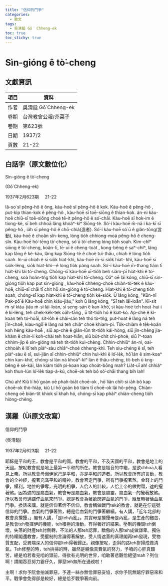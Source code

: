 ```yaml
---
title: "信仰的鬥爭"
categories:
  - 散文
tags:
  - 吳清鎰 Gô͘ Chheng-ek
toc: true
toc_sticky: true
---
```


# Sìn-gióng ê tò͘-cheng

## 文獻資訊

| 項目 | 資料 |
|---|---|
| 作者 | 吳清鎰 Gô͘ Chheng-ek |
| 卷期 | 台灣教會公報/芥菜子 |
| 卷期 | 第623號 |
| 日期 | 1937/2 |
| 頁數 | 21-22 |

## 白話字（原文數位化）

Sìn-gióng ê tò͘-cheng

(Gô͘ Chheng-ek)

1937年2月623期     21-22

Iâ-so͘ sī pêng-hô ê ông, kàu-hoē sī pêng-hô ê kok. Kàu-hoē ê pêng-hô , put-ki̍p thian-kok ê pêng-hô , kàu-hoē sī toē-siōng ê thian-kok. án-ni kàu-hoē chiū-sī toē-siōng choè tē-it pêng-hô ê só͘-chāi. Kàu-hoē sī hok-im ê tiong-kè, sī beh chhoā lâng khoàⁿ-kìⁿ Siōng-tè. Só͘-í kàu-hoē m̄-nā i ka-kī sī pêng-hô , ia̍h sī pêng-hô ê chō-chiá(造者). Só͘-í kàu-hoē só͘ ū ê giân-tōng(言動), kàu-hoē ê choân sîn-keng, lóng tio̍h chhiong-moá pêng-hô ê cheng-sîn. Kàu-hoē hó͘-tēng tò͘-cheng, só͘ ū tò͘-cheng lóng tio̍h soah. Kim-chîⁿ siōng ê tò͘-cheng, koân-lī, tē-uī ê cheng-toa̍t , kong-bêng ê saⁿ-chiⁿ, lâng kap lâng ê kè-kàu, lâng kap Siōng-tè ê choè tuì-thâu, chiah ê lóng tio̍h soah. In-uī chiah ê sī sio̍k hiat-khì, kàu-hoē m̄-sī sio̍k hiat- khì, kàu-hoē sī sio̍k-lêng, sio̍k hiat-khì--ê lóng tio̍k pàng soah. Só͘-í kàu-hoē m̄-thang tiàm tī hiat-khì lâi tò͘-cheng. Chóng-sī kàu-hoē uī-tio̍h beh siám-pī hiat-khì ê tò͘-cheng, soà hoán-tńg tio̍h kap hiat-khì tò͘-cheng. Oāⁿ oē lâi kóng, chiū-sī sìn-gióng tio̍h kap put sìn-gióng , kàu-hoē chheng-choè chiàn-tò͘-tek ê kàu-hoē, chiū-sī chāi tī chit hō sìn-gióng ê tò͘-cheng. Hiat-khì ê tò͘-cheng tio̍h soah, chóng-sī kap hiat-khì ê tò͘-cheng tio̍h kè-sio̍k. Ū lâng kóng, "Kūn-nî Pak-pō͘ ê Kàu-hoē chin kiáu-jiáu," koh ū lâng kóng, "Sī teh lāi-loān". Kî-si̍t m̄-sī kiáu-jiáu m̄-sī lāi-loān, sī seng-sán ê kan-khó͘, sī kàu-hoē teh hoat-hui i ê ki-lêng, teh chek-ke̍k-tek oa̍h-tāng , ū tit-tio̍h hó ê kiat-kó. Ap-chè ê ki-koan teh tó-hoāi, sit-lo̍h ê châi-sán teh thó tò-tńg, put-hoat ê lâng ná teh jīn-choē, kiau-ngō͘ ê lâng ná teh chiâⁿ choè khiam-pi. To̍k-chiàm ê te̍k-koân koh hêng kàu-hoē , siū ap-chè ê giân-lūn tit-tio̍h kái-hòng, siū jîn-chêng jia-khàm ê chin-lí koh-chài teh hoat-hiān, siū bu̍t-chit chi-phoè, siū īⁿ-toan chhim-ji̍p ê sìn-gióng ná teh tit-tio̍h kui-chèng. Chhin-chhiūⁿ án-ni, oai-chhoa̍h ê lō͘ teh piàⁿ-sàu chiâⁿ-choè chheng-khì. Teh siu-chéng ê sî, teh piàⁿ-sàu ê sî, sui-jiân sī chhin-chhiūⁿ chin huì-khì ê ló͘-le̍k, hō͘ lán ê sim-koaⁿ chin kan-khó͘, chóng-sī lán nā khoàⁿ-kìⁿ lán ê thâu-chêng, tit-beh ū kng-bêng ê sè-kài, lán kiám tio̍h pi-koan kap choa̍t-bōng mah? Lia̍t-uī ah! chhiáⁿ koh thun-lún ló͘-le̍k tiap-á-kú, choē-ok teh bô só͘-chāi thang bih lah!

Chú ah! Kiû lí hō͘ goán oē phah-bia̍t choē-ok , hō͘ liân chi̍t-si ia̍h bô kap choē-ok thò-hia̍p, kiû Lí hō͘ goán bô tiàm tī choē-ok lâi hô-pêng. Chiàn-cheng oē bián-tit khiok sī khah hó, chóng-sī kap pháiⁿ chiàn-cheng tio̍h hiòng-chêng.

## 漢羅（Ùi原文改寫）

信仰的鬥爭

(吳清鎰)

1937年2月623期     21-22

耶穌是平和的王，教會是平和的國。教會的平和，不及天國的平和，教會是地上的天國。按呢教會就是地上最第一平和的所在。教會是福音的中繼，是欲chhoā人看見上帝。所以教會毋但伊家己是平和，亦是平和的造者。所以教會所有的言動，教會的全神經，攏著充滿平和的精神。教會否定鬥爭，所有鬥爭攏著煞。金錢上的鬥爭，權利，地位的爭奪，光明的相爭，人佮人的計較，人佮上帝的做對頭，遮的攏著煞。因為遮的是屬血氣，教會毋是屬血氣，教會是屬靈，屬血氣--的攏著放煞。所以教會毋通踮佇血氣來鬥爭。總是教會為著欲閃避血氣的鬥爭，紲反轉著佮血氣鬥爭。換話來講，就是信仰著佮不信仰，教會稱做戰鬥tek的教會，就是在佇這號信仰的鬥爭。血氣的鬥爭著煞，總是佮血氣的鬥爭著繼續。有人講，「近年北部的教會真攪擾，」閣有人講，「是teh內亂」。其實毋是攪擾毋是內亂，是生產的艱苦，是教會teh發揮伊的機能，teh積極的活動，有得著好的結果。壓制的機關teh倒壞，失落的財產teh討倒轉，不法的人那teh認罪，驕傲的人那teh成做謙卑。獨佔的特權閣還教會，受壓制的言論得著解放，受人情遮蓋的真理閣再teh發現，受物質支配，受異端深入的信仰那teh得著歸正。親像按呢，歪斜的路teh拚掃成做清氣。Teh修整的時，teh拚掃的時，雖然是親像真費氣的努力，予咱的心肝真艱苦，總是咱若看見咱的頭前，得欲有光明的世界，咱敢著悲觀佮絕望mah？列位啊！請閣吞忍努力霎仔久，罪惡teh無所在通覕啦！

主啊！求你予阮會拍滅罪惡，予連一絲亦無佮罪惡妥協，求你予阮無踮佇罪惡來和平。戰爭會免得卻是較好，總是佮歹戰爭著向前。
